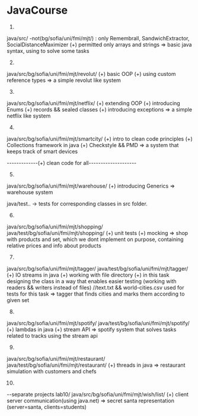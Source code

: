 # JavaCourse

1. 
java/src/
-not(bg/sofia/uni/fmi/mjt/)
: only Remembrall, SandwichExtractor, SocialDistanceMaximizer
(+) permitted only arrays and strings
=> basic java syntax, using to solve some tasks

2.
java/src/bg/sofia/uni/fmi/mjt/revolut/
(+) basic OOP
(+) using custom reference types
=> a simple revolut like system

3.
java/src/bg/sofia/uni/fmi/mjt/netflix/
(+) extending OOP
(+) introducing Enums
(+) records && sealed classes
(+) introducing exceptions
=> a simple netflix like system

4.
java/src/bg/sofia/uni/fmi/mjt/smartcity/
(+) intro to clean code principles
(+) Collections framework in java
(+) Checkstyle && PMD
=> a system that keeps track of smart devices

-------------(+) clean code for all--------------------

5.
java/src/bg/sofia/uni/fmi/mjt/warehouse/
(+) introducing Generics
=> warehouse system

java/test.. -> tests for corresponding classes in src folder.

6.
java/src/bg/sofia/uni/fmi/mjt/shopping/
java/test/bg/sofia/uni/fmi/mjt/shopping/
(+) unit tests
(+) mocking
=> shop with products and set, which we dont implement on purpose, containing relative prices and info about products

7.
java/src/bg/sofia/uni/fmi/mjt/tagger/
java/test/bg/sofia/uni/fmi/mjt/tagger/
(+) IO streams in java
(+) working with file directory
(+) in this task designing the class in a way that enables easier testing (working with readers && writers instead of files)
//text.txt && world-cities.csv used for tests for this task
=> tagger that finds cities and marks them according to given set

8.
java/src/bg/sofia/uni/fmi/mjt/spotify/
java/test/bg/sofia/uni/fmi/mjt/spotify/
(+) lambdas in java
(+) stream API
=> spotify system that solves tasks related to tracks using the stream api

9.
java/src/bg/sofia/uni/fmi/mjt/restaurant/
java/test/bg/sofia/uni/fmi/mjt/restaurant/
(+) threads in java
=> restaurant simulation with customers and chefs

10.
--separate projects
lab10/
java/src/bg/sofia/uni/fmi/mjt/wish/list/
(+) client server communication(using java.net)
=> secret santa representation (server=santa, clients=students)
